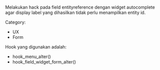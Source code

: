 Melakukan hack pada field entityreference dengan widget autocomplete
agar display label yang dihasilkan tidak perlu menampilkan entity id.

Category:
 - UX
 - Form

Hook yang digunakan adalah:
 - hook_menu_alter()
 - hook_field_widget_form_alter()
